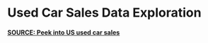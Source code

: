 # Used Car Sales Data Exploration

#### [SOURCE: Peek into US used car sales](https://www.kaggle.com/code/tsaustin/peek-into-us-used-car-sales/notebook)

